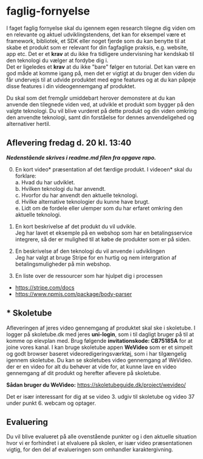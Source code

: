 # faglig-fornyelse

I faget faglig fornyelse skal du igennem egen research tilegne dig viden om en relevante og aktuel udviklingstendens, det kan for eksempel være et framework, bibliotek, et SDK eller noget fjerde som du kan benytte til at skabe et produkt som er relevant for din fagfaglige praksis, e.g. website, app etc. 
Det er et **krav** at du ikke fra tidligere undervisning har kendskab til den teknologi du vælger at fordybe dig i. <br>Det er ligeledes et **krav** at du ikke "bare" følger en tutorial. Det kan være en god måde at komme igang på, men det er vigtigt at du bruger den viden du får undervejs til at udvide produktet med egne features og at du kan påpeje disse features i din videogennemgang af produktet.

Du skal som det fremgår umiddebart herover demonstere at du kan anvende den tilegnede viden ved, at udvikle et produkt som bygger på den valgte teknologi. Du vil blive vurderet på dette produkt og din viden omkring den anvendte teknologi, samt din forståelse for dennes anvendeligehed og alternativer hertil. 

## Aflevering fredag d. 20 kl. 13:40
***Nedenstående skrives i readme.md filen fra opgave rapo.***

0. En kort video* præsentation af det færdige produkt. I videoen* skal du forklare:<br>
  a. Hvad du har udviklet.<br>
  b. Hvilken teknologi du har anvendt.<br>
  c. Hvorfor du har anvendt den aktuelle teknologi.<br>
  d. Hvilke alternative teknologier du kunne have brugt.<br>
  e. Lidt om de fordele eller ulemper som du har erfaret omkring den aktuelle teknologi.<br>

1. En kort beskrivelse af det produkt du vil udvikle.  
Jeg har lavet et eksemple på en webshop som har en betalingsservice integrere, så der er mulighed til at købe de produkter som er på siden. 

2. En beskrivelse af den teknologi du vil anvende i udviklingen  
Jeg har valgt at bruge Stripe for en hurtig og nem intergration af betalingsmuligheder på min webshop.

3. En liste over de ressourcer som har hjulpet dig i processen  
- https://stripe.com/docs
- https://www.npmjs.com/package/body-parser


## * Skoletube
Afleveringen af jeres video gennemgang af produktet skal ske i skoletube. I logger på skoletube.dk med jeres **uni-login**, som i til dagligt bruger på til at komme op elevplan med. Brug følgende **invitationskode: CB75185A** for at joine vores kanal. I kan bruge skoletube appen **WeVideo** som er et simpelt og godt browser baseret videoredigeringsværktøj, som i har tilgængelig igennem skoletube. Du kan se skoletubes video gennemgang af WeVideo. der er en video for alt du behøver at vide for, at kunne lave en video gennemgang af dit produkt og herefter aflevere på skoletube.

**Sådan bruger du WeVideo:**
https://skoletubeguide.dk/project/wevideo/

Det er især interessant for dig at se video 3. udgiv til skoletube og video 37 under punkt 6. webcam og optager.

## Evaluering
Du vil blive evalueret på alle ovenstående punkter og i den aktuelle situation hvor vi er forhindret i at elvaluere på skolen, er især video præsentationen vigtig, for den del af evalueringen som omhandler karaktergivning. 
